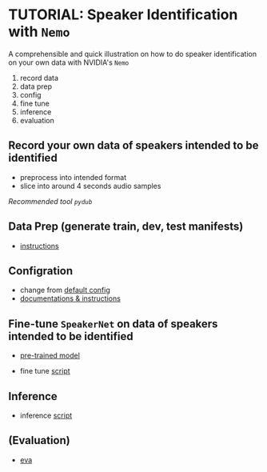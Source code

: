 # TUTORIAL: Speaker Identification with `Nemo` 

A comprehensible and quick illustration on how to do speaker identification on your own data with NVIDIA's `Nemo`

1. record data
2. data prep
3. config
4. fine tune
5. inference
6. evaluation

## Record your own data of speakers intended to be identified

* preprocess into intended format
* slice into around 4 seconds audio samples

_Recommended tool `pydub`_

##  Data Prep (generate train, dev, test manifests)

* [instructions](https://docs.nvidia.com/deeplearning/nemo/user-guide/docs/en/main/asr/speaker_recognition/datasets.html)

## Configration

* change from [default config](https://github.com/JINHXu/NeMo/blob/main/examples/speaker_recognition/conf/SpeakerNet_recognition_3x2x512.yaml)
* [documentations & instructions](https://docs.nvidia.com/deeplearning/nemo/user-guide/docs/en/main/asr/speaker_recognition/configs.html#)


## Fine-tune `SpeakerNet` on data of speakers intended to be identified

* [pre-trained model](https://ngc.nvidia.com/catalog/models/nvidia:nemo:speakerrecognition_speakernet)

* fine tune [script](https://github.com/NVIDIA/NeMo/blob/main/examples/speaker_recognition/speaker_reco_finetune.py)
 

## Inference

* inference [script](https://github.com/NVIDIA/NeMo/blob/main/examples/speaker_recognition/speaker_reco_infer.py)


## (Evaluation)

* [eva](https://github.com/JINHXu/speaker-reco/blob/main/scripts/evaluation.py)
